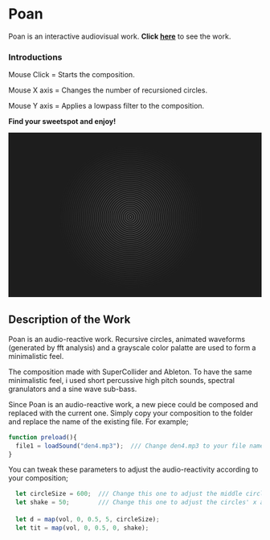 # Poan

Poan is an interactive audiovisual work. **Click [here](https://ilginicozu.github.io/poan/)** to see the work.

### Introductions

Mouse Click = Starts the composition.

Mouse X axis = Changes the number of recursioned circles.

Mouse Y axis = Applies a lowpass filter to the composition.

**Find your sweetspot and enjoy!**

![Image of Yaktocat](https://github.com/IlginIcozu/poan/blob/main/poan.png)


## Description of the Work

Poan is an audio-reactive work. Recursive circles, animated waveforms (generated by fft analysis) and a grayscale color palatte are used to form a minimalistic feel.

The composition made with SuperCollider and Ableton. To have the same minimalistic feel, i used short percussive high pitch sounds, spectral granulators and a sine wave sub-bass.

Since Poan is an audio-reactive work, a new piece could be composed and replaced with the current one. Simply copy your composition to the folder and replace the name of the existing file. For example; 

```javascript
function preload(){
  file1 = loadSound("den4.mp3");  /// Change den4.mp3 to your file name and type.
}
```
You can tweak these parameters to adjust the audio-reactivity according to your composition;

```javascript
  let circleSize = 600;  /// Change this one to adjust the middle circle size
  let shake = 50;        /// Change this one to adjust the circles' x axis movement density.
 
  let d = map(vol, 0, 0.5, 5, circleSize);
  let tit = map(vol, 0, 0.5, 0, shake);
```
